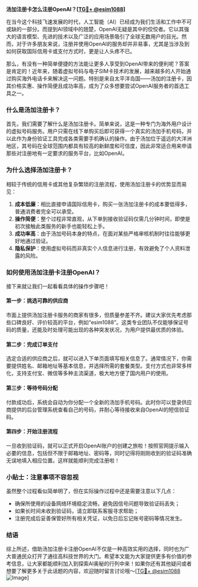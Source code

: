 **汤加注册卡怎么注册OpenAI？[[TG💪+ @esim1088](https://t.me/s/esim1088)]**

在当今这个科技飞速发展的时代，人工智能（AI）已经成为我们生活和工作中不可或缺的一部分。而提到AI领域中的翘楚，OpenAI无疑是其中的佼佼者。它以其强大的语言模型、先进的技术以及广泛的应用场景吸引了全球无数用户的目光。然而，对于许多朋友来说，注册并使用OpenAI的服务却并非易事，尤其是当涉及到如何获取国际信用卡或支付方式时，更是让人头疼不已。

那么，有没有一种简单便捷的方法能让更多人享受到OpenAI带来的便利呢？答案是肯定的！近年来，随着虚拟号码与电子SIM卡技术的发展，越来越多的人开始通过购买海外电话卡来解决这一问题。特别是来自太平洋岛国——汤加的注册卡，因其价格实惠、操作简便且成功率高，成为了众多想要尝试OpenAI服务者的首选工具之一。

### 什么是汤加注册卡？

首先，我们需要了解什么是汤加注册卡。简单来说，这是一种专门为海外用户设计的虚拟号码服务。用户只需在线下单购买后即可获得一个真实的汤加手机号码，并以此作为身份验证工具完成各类需要手机确认的操作。由于汤加位于遥远的大洋洲地区，其号码在全球范围内都具有较高的新鲜度和可信度，因此非常适合用来申请那些对注册地有一定要求的服务平台，比如OpenAI。

### 为什么选择汤加注册卡？

相较于传统的信用卡或其他复杂繁琐的注册流程，使用汤加注册卡的优势显而易见：

1. **成本低廉**：相比直接申请国际信用卡，购买一张汤加注册卡的成本要低得多，普通消费者完全可以承受。
2. **操作简便**：整个过程非常直观，从下单到接收验证码仅需几分钟时间，即使是初次接触此类服务的新手也能轻松上手。
3. **成功率高**：由于汤加号码本身的特点，在面对某些严格审核机制时往往能够更好地通过验证。
4. **隐私保护**：使用虚拟号码而非真实个人信息进行注册，有效避免了个人资料泄露的风险。

### 如何使用汤加注册卡注册OpenAI？

接下来就让我们一起看看具体的操作步骤吧！

#### 第一步：挑选可靠的供应商
市面上提供汤加注册卡服务的商家有很多，但质量参差不齐。建议大家优先考虑那些口碑良好、评价较高的平台，例如“esim1088”。这类专业团队不仅能够保证号码的质量，还能及时处理可能出现的各种突发状况，为用户提供最优质的体验。

#### 第二步：完成订单支付
选定合适的供应商之后，就可以进入下单页面填写相关信息了。通常情况下，你需要提供姓名、邮箱地址等基本信息，并选择所需的套餐类型。支付方式也非常多样化，支持支付宝、微信等多种主流渠道，极大地方便了国内用户的使用。

#### 第三步：等待号码分配
付款成功后，系统会自动为你分配一个全新的汤加手机号码。此时你可以登录供应商提供的后台管理系统查看自己的号码，并耐心等待接收来自OpenAI的短信验证码。

#### 第四步：开始注册流程
一旦收到验证码，就可以正式开启OpenAI账户的创建之旅啦！按照官网提示输入必要的信息，包括但不限于邮箱地址、密码等，同时记得将刚刚收到的验证码准确无误地填入相应位置。这样就能顺利完成注册啦！

### 小贴士：注意事项不容忽视

虽然整个过程看似简单明了，但在实际操作过程中还是需要注意以下几点：

- 确保所使用的设备网络环境稳定流畅，避免因信号问题导致验证码丢失；
- 如果长时间未收到验证码，请立即联系客服寻求帮助；
- 注册完成后妥善保管好所有相关凭证，以免日后忘记账号密码等情况发生。

### 结语

综上所述，借助汤加注册卡注册OpenAI不仅是一种高效实用的选择，同时也为广大普通民众打开了通往高科技世界的大门。希望本文能为大家提供更多有价值的参考信息，让大家都能顺利加入到探索AI奥秘的行列中来！如果你还有其他疑问或者想要了解更多关于此话题的内容，欢迎随时留言讨论哦～[[TG💪+ @esim1088](https://t.me/s/esim1088) ![Image](https://i.postimg.cc/4NQfJmqS/Snipaste-2025-05-13-00-14-12.png)]